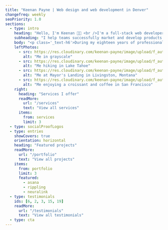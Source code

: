 ```yaml
---
title: "Keenan Payne | Web design and web development in Denver"
changefreq: weekly
seoPriority: 1.0
sections:
  - type: intro
    heading: "Hello, I'm Keenan 👋🏻 <br />I'm a full-stack web developer and <span class='_a11y-hidden'>web </span>designer"
    subheading: "I help teams successfully market and develop products on the web by providing solutions that align with business goals while meeting the highest standards of quality."
    body: "<p class='_text-h6'>During my eighteen years of professional experience, I've helped businesses generate <strong>millions in revenue</strong>, signed up <strong>millions of SaaS users</strong>, and empowered global organizations with <strong>scalable and robust software</strong>.</p>"
    leftPhotos:
      - src: https://res.cloudinary.com/keenan-payne/image/upload/f_auto,q_auto,w_400/v1666204078/people/me/jun-27-2021_o8sd0l.jpg
        alt: "Me in grayscale"
      - src: https://res.cloudinary.com/keenan-payne/image/upload/f_auto,q_auto,w_400/v1666204078/people/me/jan-28-2022_pwxnxq.jpg
        alt: "Me hiking in Lake Tahoe"
      - src: https://res.cloudinary.com/keenan-payne/image/upload/f_auto,q_auto,w_500,ar_3:4,e_art:hokusai/v1756156833/people/me/MVIMG_20190812_154512_fb8ghp.jpg
        alt: "Me at Mayor's Landing in Livingston, Montana"
      - src: https://res.cloudinary.com/keenan-payne/image/upload/f_auto,q_auto,w_500/v1756156554/people/me/IMG_8884_vkkhr6.jpg
        alt: "Me enjoying a croissant and coffee in San Francisco"
    right:
      heading: "Services I offer"
      readMore:
        url: "/services"
        text: "View all services"
      items:
        from: services
        limit: 3
  - type: socialProofLogos
  - type: entries
    showCovers: true
    orientation: horizontal
    heading: "Featured projects"
    readMore:
      url: "/portfolio"
      text: "View all projects"
    items:
      from: portfolio
      limit: 3
      featured:
        - asana
        - rippling
        - neuralink
  - type: testimonials
    ids: [6, 2, 3, 15, 19]
    readMore:
      url: "/testimonials"
      text: "View all testimonials"
  - type: cta
---
```

